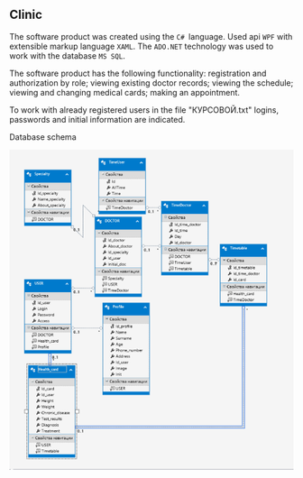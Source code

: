 ## Clinic 
  The software product was created using the `С# `language. Used api `WPF` with extensible markup language `XAML`. The `ADO.NET` technology was used to work with the database `MS SQL`.

  The software product has the following functionality: registration and authorization by role; viewing existing doctor records; viewing the schedule; viewing and changing medical cards; making an appointment.
  
  To work with already registered users in the file "КУРСОВОЙ.txt" logins, passwords and initial information are indicated.
  
  Database schema
  
  ![database](CLINIC/Снимок.PNG)

